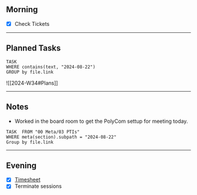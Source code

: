 ## Morning
- [x] Check Tickets

---
## Planned Tasks
~~~dataview
TASK 
WHERE contains(text, "2024-08-22")
GROUP by file.link
~~~
![[2024-W34#Plans]]

---
## Notes
- Worked in the board room to get the PolyCom settup for meeting today.

~~~dataview
TASK  FROM "00 Meta/03 PTIs"
WHERE meta(section).subpath = "2024-08-22"
Group by file.link
~~~
---
## Evening
- [x] [Timesheet]()
- [x] Terminate sessions

